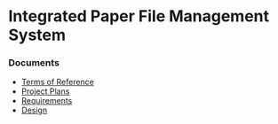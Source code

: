 # Integrated Paper File Management System

### Documents
+ [Terms of Reference](https://docs.google.com/document/d/1k9Gmtb0L3zqTBaOnvB-eq8Obxz5VlAwzpe1LB1dyoBA/edit?usp=sharing)
+ [Project Plans](https://docs.google.com/document/d/1IKngV72_EYL6rAMY3DvrzpGVKLzlvRlxGoFmvasICm0/edit?usp=sharing)
+ [Requirements](https://docs.google.com/document/d/1Djg4L-YAQTuvPJzN_YTseXIbH7M3VkukYJa9BH9EeEs/edit?usp=sharing)
+ [Design](https://docs.google.com/document/d/14Zj8EaKOQhONG_4i_13lF357bj5a-IQ1PS2Hglv9g8I/edit?usp=sharing)

